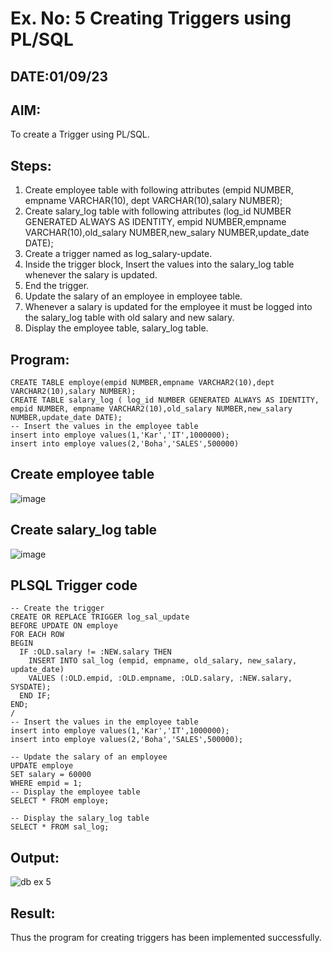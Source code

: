 # Ex. No: 5 Creating Triggers using PL/SQL
## DATE:01/09/23
## AIM:
To create a Trigger using PL/SQL.

## Steps:
1. Create employee table with following attributes (empid NUMBER, empname VARCHAR(10), dept VARCHAR(10),salary NUMBER);
2. Create salary_log table with following attributes (log_id NUMBER GENERATED ALWAYS AS IDENTITY, empid NUMBER,empname VARCHAR(10),old_salary NUMBER,new_salary NUMBER,update_date DATE);
3. Create a trigger named as log_salary-update.
4. Inside the trigger block, Insert the values into the salary_log table whenever the salary is updated.
5. End the trigger.
6. Update the salary of an employee in employee table.
7. Whenever a salary is updated for the employee it must be logged into the salary_log table with old salary and new salary.
8. Display the employee table, salary_log table.

## Program:
```
CREATE TABLE employe(empid NUMBER,empname VARCHAR2(10),dept VARCHAR2(10),salary NUMBER);
CREATE TABLE salary_log ( log_id NUMBER GENERATED ALWAYS AS IDENTITY, empid NUMBER, empname VARCHAR2(10),old_salary NUMBER,new_salary NUMBER,update_date DATE);
-- Insert the values in the employee table
insert into employe values(1,'Kar','IT',1000000);
insert into employe values(2,'Boha','SALES',500000)
```
## Create employee table
![image](https://github.com/Brindha77/Ex-No-5-Creating-Triggers-using-PL-SQL/assets/118889143/3f321740-7209-4fa9-bb97-c8d1f861d5aa)

## Create salary_log table
![image](https://github.com/Brindha77/Ex-No-5-Creating-Triggers-using-PL-SQL/assets/118889143/3ce554ad-7f85-4590-8112-0ff4d5f1e974)

## PLSQL Trigger code
```
-- Create the trigger
CREATE OR REPLACE TRIGGER log_sal_update
BEFORE UPDATE ON employe
FOR EACH ROW
BEGIN
  IF :OLD.salary != :NEW.salary THEN
    INSERT INTO sal_log (empid, empname, old_salary, new_salary, update_date)
    VALUES (:OLD.empid, :OLD.empname, :OLD.salary, :NEW.salary, SYSDATE);
  END IF;
END;
/
-- Insert the values in the employee table
insert into employe values(1,'Kar','IT',1000000);
insert into employe values(2,'Boha','SALES',500000);

-- Update the salary of an employee
UPDATE employe
SET salary = 60000
WHERE empid = 1;
-- Display the employee table
SELECT * FROM employe;

-- Display the salary_log table
SELECT * FROM sal_log;
```
## Output:
![db ex 5](https://github.com/Brindha77/Ex-No-5-Creating-Triggers-using-PL-SQL/assets/118889143/40b9a2ab-e8d1-4712-8a18-786ac0bf690e)

## Result:
Thus the program for creating triggers has been implemented successfully.
